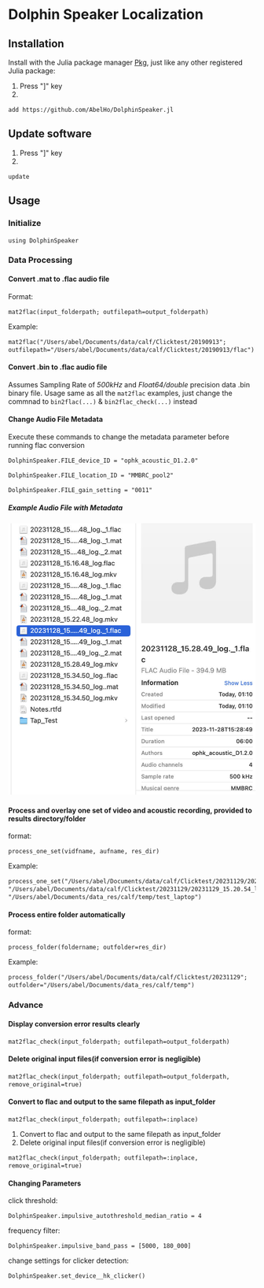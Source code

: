 # Dolphin Speaker Localization
<!--- 
[![Stable](https://img.shields.io/badge/docs-stable-blue.svg)](https://juliaci.github.io/PkgTemplates.jl/stable)
[![Dev](https://img.shields.io/badge/docs-dev-blue.svg)](https://juliaci.github.io/PkgTemplates.jl/dev)
[![CI](https://github.com/JuliaCI/PkgTemplates.jl/actions/workflows/CI.yml/badge.svg?branch=master)](https://github.com/JuliaCI/PkgTemplates.jl/actions/workflows/CI.yml?query=branch%3Amaster)
[![Codecov](https://codecov.io/gh/JuliaCI/PkgTemplates.jl/branch/master/graph/badge.svg?token=WsGRSymBmZ)](https://codecov.io/gh/JuliaCI/PkgTemplates.jl)
[![Code Style: Blue](https://img.shields.io/badge/code%20style-blue-4495d1.svg)](https://github.com/invenia/BlueStyle)
[![ColPrac: Contributor Guide on Collaborative Practices for Community Packages](https://img.shields.io/badge/ColPrac-Contributor%20Guide-blueviolet)](https://github.com/SciML/ColPrac)

**PkgTemplates creates new Julia packages in an easy, repeatable, and customizable way.**
--->
## Installation

Install with the Julia package manager [Pkg](https://pkgdocs.julialang.org/), just like any other registered Julia package:
1. Press "]" key
2.
```
add https://github.com/AbelHo/DolphinSpeaker.jl
```

## Update software
1. Press "]" key
2.
```
update
```

## Usage
### Initialize
```
using DolphinSpeaker
```

### Data Processing

#### Convert .mat to .flac audio file
Format:
```
mat2flac(input_folderpath; outfilepath=output_folderpath)
```
Example:
```
mat2flac("/Users/abel/Documents/data/calf/Clicktest/20190913"; outfilepath="/Users/abel/Documents/data/calf/Clicktest/20190913/flac")
```

#### Convert .bin to .flac audio file
Assumes Sampling Rate of _500kHz_ and _Float64/double_ precision data .bin binary file. 
Usage same as all the ```mat2flac``` examples, just change the commnad to ```bin2flac(...)``` & ```bin2flac_check(...)``` instead

#### Change Audio File Metadata
Execute these commands to change the metadata parameter before running flac conversion
```
DolphinSpeaker.FILE_device_ID = "ophk_acoustic_D1.2.0"
```
```
DolphinSpeaker.FILE_location_ID = "MMBRC_pool2"
```
```
DolphinSpeaker.FILE_gain_setting = "0011"
```
##### Example Audio File with Metadata
![example_audio-metadata.jpg](img/example_audio-metadata.jpg)

#### Process and overlay one set of video and acoustic recording, provided to results directory/folder
format:
```
process_one_set(vidfname, aufname, res_dir)
```
Example:
```
process_one_set("/Users/abel/Documents/data/calf/Clicktest/20231129/20231129_15.20.54_log.mkv", "/Users/abel/Documents/data/calf/Clicktest/20231129/20231129_15.20.54_log.flac", "/Users/abel/Documents/data_res/calf/temp/test_laptop")
```

#### Process entire folder automatically
format:
```
process_folder(foldername; outfolder=res_dir)
```
Example:
```
process_folder("/Users/abel/Documents/data/calf/Clicktest/20231129"; outfolder="/Users/abel/Documents/data_res/calf/temp")
```

### Advance
#### Display conversion error results clearly
```
mat2flac_check(input_folderpath; outfilepath=output_folderpath)
```

#### Delete original input files(if conversion error is negligible)
```
mat2flac_check(input_folderpath; outfilepath=output_folderpath, remove_original=true)
```

#### Convert to flac and output to the same filepath as input_folder
```
mat2flac_check(input_folderpath; outfilepath=:inplace)
```
1. Convert to flac and output to the same filepath as input_folder
2. Delete original input files(if conversion error is negligible)
```
mat2flac_check(input_folderpath; outfilepath=:inplace, remove_original=true)
```

#### Changing Parameters
click threshold:
```
DolphinSpeaker.impulsive_autothreshold_median_ratio = 4
```
frequency filter:
```
DolphinSpeaker.impulsive_band_pass = [5000, 180_000]
```

change settings for clicker detection:
```
DolphinSpeaker.set_device__hk_clicker()
```




